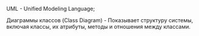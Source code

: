 UML - Unified Modeling Language;

Диаграммы классов (Class Diagram) - Показывает структуру системы, включая классы, их атрибуты, методы и отношения между классами.